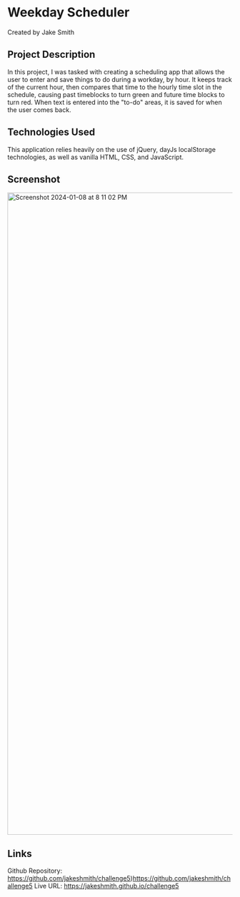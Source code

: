 # Weekday Scheduler
Created by Jake Smith

## Project Description
In this project, I was tasked with creating a scheduling app that allows the user to enter and save things to do during a workday, by hour. It keeps track of the current hour, then
compares that time to the hourly time slot in the schedule, causing past timeblocks to turn green and future time blocks to turn red. When text is entered into the "to-do" areas, it 
is saved for when the user comes back.

## Technologies Used
This application relies heavily on the use of jQuery, dayJs localStorage technologies, as well as vanilla HTML, CSS, and JavaScript.

## Screenshot
<img width="1440" alt="Screenshot 2024-01-08 at 8 11 02 PM" src="https://github.com/jakeshmith/challenge5/assets/153260507/3a98a46d-becd-4577-a2ea-1321584f534f">

## Links
Github Repository: https://github.com/jakeshmith/challenge5)https://github.com/jakeshmith/challenge5
Live URL: https://jakeshmith.github.io/challenge5
